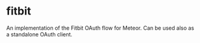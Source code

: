 # fitbit

An implementation of the Fitbit OAuth flow for Meteor. Can be used also as a standalone OAuth client.